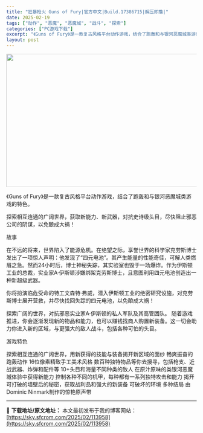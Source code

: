```yaml
---
title: "狂暴枪火 Guns of Fury|官方中文|Build.17386715|解压即撸|"
date: 2025-02-19
tags: ["动作", "恶魔", "恶魔城", "战斗", "探索"]
categories: ["PC游戏下载"]
excerpt: "《Guns of Fury》是一款复古风格平台动作游戏，结合了跑轰和与银河恶魔城类游戏的特色。 探索相互连通的广阔世界，获取新能力、新武器，对抗史诗级头目，尽快阻止邪恶公司的阴谋，以免酿成大祸！ 故事 在不远的将来，世界陷入了能源危机。在绝望之际，享誉世界的科学家克劳斯博士发出了一项惊人声明：他发现&hellip;"
layout: post
---
```


<img class="aligncenter size-full wp-image-113952" src="https://sky.sfcrom.com/wp-content/uploads/2025/02/2025021907413699.webp" alt="" width="616" height="353" />

《Guns of Fury》是一款复古风格平台动作游戏，结合了跑轰和与银河恶魔城类游戏的特色。

探索相互连通的广阔世界，获取新能力、新武器，对抗史诗级头目，尽快阻止邪恶公司的阴谋，以免酿成大祸！

故事

在不远的将来，世界陷入了能源危机。在绝望之际，享誉世界的科学家克劳斯博士发出了一项惊人声明：他发现了“四元电池”。其产生能量的性能奇佳，可解人类燃眉之急。然而24小时后，博士神秘失踪，其实验室也毁于一场爆炸。作为伊斯顿工业的总裁，实业家A·伊斯顿涉嫌绑架克劳斯博士，且意图利用四元电池创造出一种新超级武器。

你将扮演临危受命的特工文森特·弗威，潜入伊斯顿工业的绝密研究设施，对克劳斯博士展开营救，并尽快找回失踪的四元电池，以免酿成大祸！

探索广阔的世界，对抗邪恶实业家A·伊斯顿的私人军队及其高管团队。
随着游戏推进，你会逐渐发现新的物品和能力，也可以赚钱找商人购置新装备。这一切会助力你进入新的区域，与更强大的敌人战斗，包括各种可怕的头目。

游戏特色

探索相互连通的广阔世界，用新获得的技能与装备揭开新区域的面纱
畅爽振奋的跑轰动作
16位像素精致手工美术风格
数百种独特物品等你去搜寻，包括枪支、近战武器、炸弹和配件等
10+头目和海量不同种类的敌人
在原汁原味的类银河恶魔城体验中获得新能力
控制各种不同的机甲，每种都有一系列独特攻击和能力
揭开可打破的墙壁后的秘密，获取战利品和强大的新装备
可破坏的环境
多种结局
由Dominic Ninmark制作的惊艳原声带

---
📖 **下载地址/原文地址：** 本文最初发布于我的博客网站：[https://sky.sfcrom.com/2025/02/113958](https://sky.sfcrom.com/2025/02/113958)
